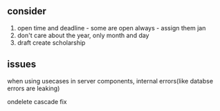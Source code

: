 ## consider

1. open time and deadline - some are open always - assign them jan
2. don't care about the year, only month and day
3. draft create scholarship

## issues

when using usecases in server components, internal errors(like databse errors are leaking)

ondelete cascade fix
